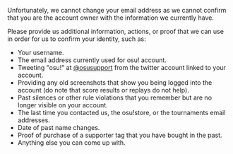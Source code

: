 Unfortunately, we cannot change your email address as we cannot confirm that you are the account owner with the information we currently have.

Please provide us additional information, actions, or proof that we can use in order for us to confirm your identity, such as:

- Your username.
- The email address currently used for osu! account.
- Tweeting "osu!" at [@osusupport](https://twitter.com/osusupport) from the twitter account linked to your account.
- Providing any old screenshots that show you being logged into the account (do note that score results or replays do not help).
- Past silences or other rule violations that you remember but are no longer visible on your account.
- The last time you contacted us, the osu!store, or the tournaments email addresses.
- Date of past name changes.
- Proof of purchase of a supporter tag that you have bought in the past.
- Anything else you can come up with.
